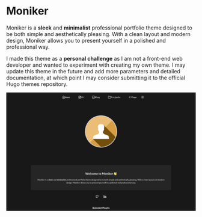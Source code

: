 # Moniker

Moniker is a **sleek** and **minimalist** professional portfolio theme designed to be both simple and aesthetically pleasing. With a clean layout and modern design, Moniker allows you to present yourself in a polished and professional way.

I made this theme as a **personal challenge** as I am not a front-end web developer and wanted to experiment with creating my own theme. I may update this theme in the future and add more parameters and detailed documentation, at which point I may consider submitting it to the official Hugo themes repository. 

![Homepage](static/images/homepage_dark.png)
